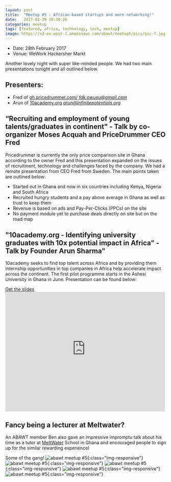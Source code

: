 ```yaml
---
layout: post
title:  "Meetup #5 - African-based startups and more networking!"
date:   2017-02-29 10:30:20
categories: meetup
tags: [featured, africa, technology, tech, meetup]
image: https://s3-eu-west-1.amazonaws.com/abawt/meetup5/pics/pic-7.jpg
---
```

- Date: 28th February 2017
- Venue: WeWork Hackersher Markt

Another lovely night with super like-minded people. We had two main presentations tonight and all outlined below.

## Presenters:

* Fred of [gh.pricedrummer.com/](http://gh.pricedrummer.com/) *[fdk.owusu@gmail.com](mailto:fdk.owusu@gmail.com)*
* Arun of [10academy.org](http://10academy.org/) *[arun@infinitepotentials.org](mailto:arun@infinitepotentials.org)*

## “Recruiting and employment of young talents/graduates in continent" - Talk by co-organizer Moses Acquah and PriceDrummer CEO Fred
Pricedrummer is currently the only price comparison site in Ghana according to the owner Fred and this presentation expanded on the issues of recruitment, technology and challenges faced by the company.
We had a remote presentation from CEO Fred from Sweden.
The main points taken are outlined below:

- Started out in Ghana and now in six countries including Kenya, Nigeria and South Africa
- Recruited hungry students and a pay above average in Ghana as well as trust to keep them
- Revenue is based on ads and Pay-Per-Clicks (PPCs) on the site
- No payment module yet to purchase deals directly on site but on the road map

## "10academy.org - Identifying university graduates with 10x potential impact in Africa" - Talk by Founder Arun Sharma"
10academy seeks to find top talent across Africa and by providing them internship opportunities in top companies in Africa help accelerate impact across the continent.
The first pilot programme starts in the Ashesi University in Ghana in June.
Presentation can be found below:

<a href="https://s3-eu-west-1.amazonaws.com/abawt/meetup5/material/10Academy.pdf" download>Get the slides</a>
<embed src="https://s3-eu-west-1.amazonaws.com/abawt/meetup5/material/10Academy.pdf" width="500" height="375" type='application/pdf'>

## Fancy being a lecturer at Meltwater?
An ABAWT member Ben also gave an impressive impromptu talk about his time as a tutor at [MeltWater](http://meltwater.org/) School in Ghana and encouraged people to sign up for the similar rewarding experiencel  

Some of the gang!
![abawt meetup #5](https://s3-eu-west-1.amazonaws.com/abawt/meetup5/pics/pic-2.jpg){:class="img-responsive"}
![abawt meetup #5](https://s3-eu-west-1.amazonaws.com/abawt/meetup5/pics/pic-3.jpg){:class="img-responsive"}
![abawt meetup #5](https://s3-eu-west-1.amazonaws.com/abawt/meetup5/pics/pic-4.jpg){:class="img-responsive"}
![abawt meetup #5](https://s3-eu-west-1.amazonaws.com/abawt/meetup5/pics/pic-5.jpg){:class="img-responsive"}
![abawt meetup #5](https://s3-eu-west-1.amazonaws.com/abawt/meetup5/pics/pic-1.jpg){:class="img-responsive"}

